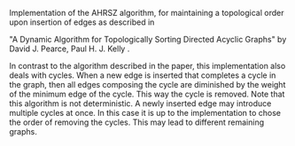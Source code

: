 
Implementation of the AHRSZ algorithm, for maintaining a topological order upon
insertion of edges as described in

"A Dynamic Algorithm for Topologically Sorting Directed Acyclic Graphs" by David J. Pearce, Paul H. J. Kelly .

In contrast to the algorithm described in the paper, this implementation also
deals with cycles. When a new edge is inserted that completes a cycle in the
graph, then all edges composing the cycle are diminished by the weight of the
minimum edge of the cycle. This way the cycle is removed. Note that this
algorithm is not deterministic. A newly inserted edge may introduce multiple
cycles at once. In this case it is up to the implementation to chose the order
of removing the cycles. This may lead to different remaining graphs.


